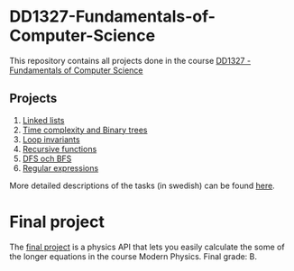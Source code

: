 # DD1327-Fundamentals-of-Computer-Science

This repository contains all projects done in the course [DD1327 - Fundamentals of Computer Science](https://www.kth.se/social/course/DD1327/)

## Projects 

1. [Linked lists](https://github.com/jenly1/DD1327-Fundamentals-of-Computer-Science/tree/main/Project%201)
2. [Time complexity and Binary trees](https://github.com/jenly1/DD1327-Fundamentals-of-Computer-Science/tree/main/Project%202)
3. [Loop invariants](https://github.com/jenly1/DD1327-Fundamentals-of-Computer-Science/tree/main/Project%203)
4. [Recursive functions](https://github.com/jenly1/DD1327-Fundamentals-of-Computer-Science/tree/main/Project%204)
5. [DFS och BFS](https://github.com/jenly1/DD1327-Fundamentals-of-Computer-Science/tree/main/Project%205)
6. [Regular expressions](https://github.com/jenly1/DD1327-Fundamentals-of-Computer-Science/tree/main/Project%206)

More detailed descriptions of the tasks (in swedish) can be found [here](https://github.com/yourbasic/grudat20).

# Final project 

The [final project](https://github.com/jenly1/API-Modern-Physics) is a physics API that lets you easily calculate the some of the longer equations in the course Modern Physics. Final grade: B.
